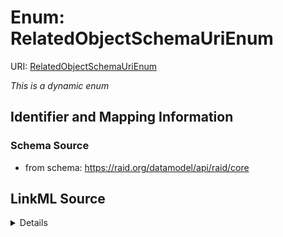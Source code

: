 # Enum: RelatedObjectSchemaUriEnum



URI: [RelatedObjectSchemaUriEnum](RelatedObjectSchemaUriEnum.md)


_This is a dynamic enum_








## Identifier and Mapping Information







### Schema Source


* from schema: https://raid.org/datamodel/api/raid/core






## LinkML Source

<details>
```yaml
name: RelatedObjectSchemaUriEnum
from_schema: https://raid.org/datamodel/api/raid/core
rank: 1000
reachable_from:
  source_ontology: https://vocabs.ardc.edu.au/repository/api/sparql/raid_research-activity-identifier-raid-controlled-lists_raid-cl-v1-1
  source_nodes:
  - https://vocabulary.raid.org/relatedObject.schemaUri/218
  relationship_types:
  - skos:hasTopConcept
  is_direct: true
  include_self: false
  traverse_up: false

```
</details>
